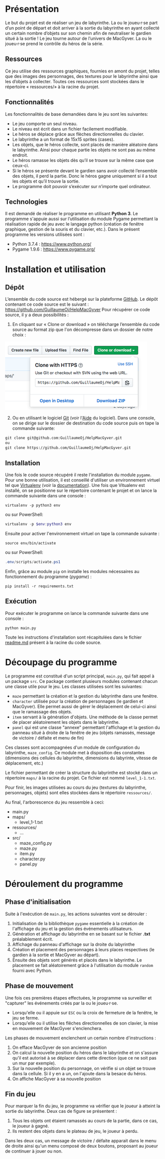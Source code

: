 # Présentation
Le but du projet est de réaliser un jeu de labyrinthe. La ou le joueu·r·se part d’un point de départ et doit arriver à la sortie du labyrinthe en ayant collecté un certain nombre d’objets sur son chemin afin de neutraliser le gardien situé à la sortie !
Le jeu tourne autour de l’univers de MacGyver. La ou le joueu·r·se prend le contrôle du héros de la série.

## Ressources
Ce jeu utilise des ressources graphiques, fournies en amont du projet, telles que des images des personnages, des textures pour le labyrinthe ainsi que les d’objets à collecter. Toutes ces ressources sont stockées dans le répertoire « ressources/» à la racine du projet.

## Fonctionnalités
Les fonctionnalités de base demandées dans le jeu sont les suivantes:
- Le jeu comporte un seul niveau.
- Le niveau est écrit dans un fichier facilement modifiable.
- Le héros se déplace grâce aux flèches directionnelles du clavier.
- Le labyrinthe a un format de 15x15 sprites (cases).
- Les objets, que le héros collecte, sont placés de manière aléatoire dans le labyrinthe. Ainsi pour chaque partie les objets ne sont pas au même endroit.
- Le héros ramasse les objets dès qu’il se trouve sur la même case que ceux-ci.
- Si le héros se présente devant le gardien sans avoir collecté l’ensemble des objets, il perd la partie. Donc le héros gagne uniquement si il a tout les objets et qu’il trouve la sortie.
- Le programme doit pouvoir s’exécuter sur n’importe quel ordinateur.

## Technologies
Il est demandé de réaliser le programme en utilisant **Python 3**.
Le programme s'appuie aussi sur l’utilisation du module Pygame permettant la réalisation rapide de jeu avec le langage python (création de fenêtre graphique, gestion de la souris et du clavier, etc.).
Dans le présent programme les versions utilisées sont :
- Python 3.7.4 : https://www.python.org/
- Pygame 1.9.6 : https://www.pygame.org/

# Installation et utilisation

## Dépôt
L’ensemble du code source est hébergé sur la plateforme [GitHub](http://github.com). Le dépôt contenant ce code source est le suivant : https://github.com/GuillaumeOj/HelpMacGyver
Pour récupérer ce code source, il y a deux possibilités :
1. En cliquant sur « Clone or download » on télécharge l’ensemble du code source au format zip que l'on décompresse dans un dossier de notre choix :

![Clone or Download source code](img/CloneDownloadSourceCode.png)

2. Ou en utilisant le logiciel [Git](https://git-scm.com/) (voir l'[Aide](https://git-scm.com/doc) du logiciel). Dans une console, on se dirige sur le dossier de destination du code source puis on tape la commande suivante:
```
git clone git@github.com:GuillaumeOj/HelpMacGyver.git
ou
git clone https://github.com/GuillaumeOj/HelpMacGyver.git
```

## Installation
Une fois le code source récupéré il reste l'installation du module `pygame`.
Pour une bonne utilisation, il est conseillé d'utiliser un environnement virtuel tel que [Virtualenv](https://github.com/pypa/virtualenv) (voir la [documentation](https://virtualenv.pypa.io/en/latest/#)).
Une fois que Vitualenv est installé, on se positionne sur le répertoire contenant le projet et on lance la commande suivante dans une console :
```
virtualenv -p python3 env
```
ou sur PowerShell:
```powershell
virtualenv -p $env:python3 env
```
Ensuite pour activer l'environnement virtuel on tape la commande suivante :
```
source env/bin/activate
```
ou sur PowerShell:
```powershell
.env/scripts/activate.ps1
```
Enfin, grâce au module `pip` on installe les modules nécessaires au fonctionnement du programme (*pygame*) :
```
pip install -r requirements.txt
```

## Exécution
Pour exécuter le programme on lance la commande suivante dans une console :
```
python main.py
```
Toute les instructions d'installation sont récapitulées dans le fichier [readme.md](../readme.md) présent à la racine du code source.

# Découpage du programme
Le programme est constitué d'un script principal, `main.py`, qui fait appel à un package `src`.
Ce package contient plusieurs modules contenant chacun une classe utile pour le jeu. Les classes utilisées sont les suivantes:
- `maze` permettant la création et la gestion du labyrinthe dans une fenêtre.
- `character` utilisée pour la création de personnages (le gardien et MacGyver). Elle permet aussi de gérer le déplacement de celui-ci ainsi que le ramassage des objets.
- `item` servant à la génération d'objets. Une méthode de la classe permet de placer aléatoirement les objets dans le labyrinthe.
- `panel` qui est une classe "annexe" permettant l'affichage et la gestion du panneau situé à droite de la fenêtre de jeu (objets ramassés, message de victoire / défaite et menu de fin)

Ces classes sont accompagnées d'un module de configuration du labyrinthe, `maze_config`. Ce module met à disposition des constantes (dimensions des cellules du labyrinthe, dimensions du labyrinte, vitesse de déplacement, etc.)

Le fichier permettant de créer la structure du labyrinthe est stocké dans un répertoire `maps/` à la racine du projet. Ce fichier est nommé `level_1-1.txt`.

Pour finir, les images utilisées au cours du jeu (textures du labyrinthe, personnages, objets) sont elles stockées dans le répertoire `ressources/`.

Au final, l'arborescence du jeu ressemble à ceci:
- main.py
- maps/
    - level_1-1.txt
- ressources/
    - ...
- src/
    - maze_config.py
    - maze.py
    - item.py
    - character.py
    - panel.py

# Déroulement du programme
## Phase d'initialisation
Suite à l'exécution de `main.py`, les actions suivantes vont se dérouler :

1. Initialisation de la bibliothèque `pygame` essentielle à la création de l'affichage du jeu et la gestion des événements utilisateurs.
2. Génération et affichage du labyrinthe en se basant sur le fichier **.txt** préalablement écrit.
3. Affichage du panneau d'affichage sur la droite du labyrinthe
4. Création et placement des personnages à leurs places respectives (le gardien à la sortie et MacGyver au départ).
5. Ensuite des objets sont générés et placés dans le labyrinthe. Le placement se fait aléatoirement grâce à l'utilisation du module `random` fourni avec Python.


## Phase de mouvement
Une fois ces premières étapes effectuées, le programme va surveiller et "capturer" les événements créés par la ou le joueu·r·se.
- Lorsqu'elle ou il appuie sur `ESC` ou la croix de fermeture de la fenêtre, le jeu se ferme.
- Lorsqu'elle ou il utilise les flêches directionnelles de son clavier, la mise en mouvement de MacGyver s'enclenchera.

Les phases de mouvement enclenchent un certain nombre d'instructions :
1. On efface MacGyver de son ancienne position
2. On calcul la nouvelle position du héros dans le labyrinthe et on s'assure qu'il est autorisé à se déplacer dans cette direction (que ce ne soit pas un mur par exemple).
3. Sur la nouvelle position du personnage, on vérifie si un objet se trouve dans la cellule. Si il y en a un, on l'ajoute dans la besace du héros.
4. On affiche MacGyver à sa nouvelle position

## Fin du jeu
Pour marquer la fin du jeu, le programme va vérifier que le joueur à atteint la sortie du labyrinthe. Deux cas de figure se présentent :
1. Tous les objets ont étaient ramassés au cours de la partie, dans ce cas, le joueur à gagné.
2. Ils restent des objets dans le plateau de jeu, le joueur à perdu.

Dans les deux cas, un message de victoire / défaite apparait dans le menu de droite ainsi qu'un menu composé de deux boutons, proposant au joueur de continuer à jouer ou non.